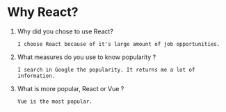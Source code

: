 # Why React?

1.  Why did you chose to use React?
    
    ```
    I choose React because of it's large amount of job opportunities.
    ```
2. What measures do you use to know popularity ?

    ```
    I search in Google the popularity. It returns me a lot of information.
    ```
3. What is more popular, React or Vue ?

    ```
    Vue is the most popular.
    ```